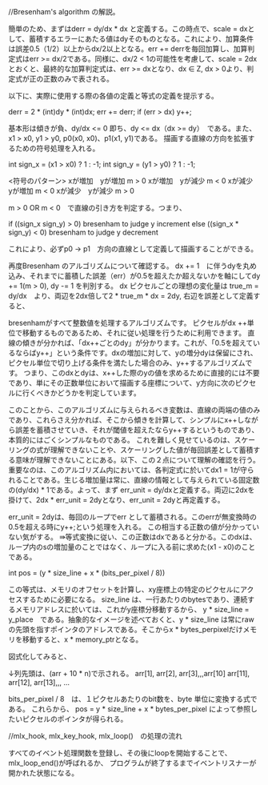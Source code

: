 
//Bresenham's algorithm の解説。

簡単のため、まずはderr = dy/dx * dx と定義する。この時点で、scale = dxとして、蓄積するエラーにあたる値はdyそのものとなる。これにより、加算条件は誤差0.5（1/2）以上からdx/2以上となる。err += derrを毎回加算し、加算判定式はerr >= dx/2である。同様に、dx/2 < 1の可能性を考慮して、scale = 2dxとおくと、最終的な加算判定式は、err >= dxとなり、dx ∈ Z, dx > 0より、判定式が正の正数のみで表される。

以下に、実際に使用する際の各値の定義と等式の定義を提示する。

derr = 2 * (int)dy * (int)dx;
err += derr;
if (err > dx)
	y++;

基本形は傾きが負、dy/dx <= 0 即ち、dy <= dx（dx >= dy）　である。また、x1 > x0, y1 > y0,
p0(x0, x0)、p1(x1, y1)である。
描画する直線の方向を拡張するための符号処理を入れる。

int sign_x = (x1 > x0) ? 1 : -1;
int sign_y = (y1 > y0) ? 1 : -1;

<符号のパターン>
xが増加　yが増加 m > 0
xが増加　yが減少 m < 0
xが減少　yが増加 m < 0
xが減少　yが減少 m > 0

m > 0 OR m < 0　で直線の引き方を判定する。つまり、

if ((sign_x sign_y) > 0)
	bresenham to judge y increment
else ((sign_x * sign_y) < 0)
	bresenham to judge y decrement

これにより、必ずp0 -> p1　方向の直線として定義して描画することができる。

再度Bresenham のアルゴリズムについて確認する。
dx += 1　に伴うdyを丸め込み、それまでに蓄積した誤差（err）が0.5を超えたか超えないかを軸にしてdy += 1(m > 0), dy -= 1
を判別する。
dx ピクセルごとの理想の変化量は true_m = dy/dx　より、両辺を2dx倍して2 * true_m * dx = 2dy, 右辺を誤差として定義すると、

bresenhamがすべて整数値を処理するアルゴリズムです。
ピクセルがdx ++単位で移動するものであるため、それに従い処理を行うために利用できます。
直線の傾きが分かれば、「dx++ごとのdy」が分かります。これが、「0.5を超えているならばy++」という条件です。dxの増加に対して、yの増分dyは保留にされ、ピクセル単位で切り上げる条件を満たした場合のみ、y++するアルゴリズムです。
つまり、このdxとdyは、x++した際のyの値を求めるために直接的には不要であり、単にその正数単位において描画する座標について、y方向に次のピクセルに行くべきかどうかを判定しています。

このことから、このアルゴリズムに与えられるべき変数は、直線の両端の値のみであり、これらさえ分かれば、そこから傾きを計算して、シンプルにx++しながら誤差を蓄積させていき、それが閾値を超えたならy++するというものであり、本質的にはごくシンプルなものである。
これを難しく見せているのは、スケーリングの式が理解できないことや、スケーリングした値が毎回誤差として蓄積する意味が理解できないことにある。以下、この２点について理解の確認を行う。
重要なのは、このアルゴリズム内においては、各判定式に於いてdx1 = 1が守られることである。生じる増加量は常に、直線の情報として与えられている固定数の(dy/dx) * 1である。よって、まず err_unit = dy/dxと定義する。両辺に2dxを掛けて、2dx * err_unit = 2dyとなり、err_unit = 2dyと再定義する。

err_unit = 2dyは、毎回のループでerr として蓄積される。このerrが無変換時の0.5を超える時にy++;という処理を入れる。
この相当する正数の値が分かっていない気がする。
⇛等式変換に従い、この正数はdxであると分かる。このdxは、ループ内のsの増加量のことではなく、ループに入る前に求めた(x1 - x0)のことである。





int pos = (y * size_line + x * (bits_per_pixel / 8))

この等式は、メモリのオフセットを計算し、xy座標上の特定のピクセルにアクセスするために必要になる。
size_line は、一行あたりのbytesであり、連続するメモリアドレスに於いては、これがy座標分移動するから、
y * size_line = y_place　である。抽象的なイメージを述べておくと、y * size_line は常にrawの先頭を指すポインタのアドレスである。そこからx * bytes_perpixelだけメモリを移動すると、x * memory_ptrとなる。

図式化してみると、

↓列先頭は、(arr + 10 * n)で示される。
arr[1], arr[2], arr[3],,,arr[10]
arr[11], arr[12], arr[13],,,
...

bits_per_pixel / 8　は、１ピクセルあたりのbit数を、byte 単位に変換する式である。
これらから、
pos = y * size_line + x * bytes_per_pixel
によって参照したいピクセルのポインタが得られる。


//mlx_hook, mlx_key_hook, mlx_loop()　の処理の流れ

すべてのイベント処理関数を登録し、その後にloopを開始することで、mlx_loop_end()が呼ばれるか、
プログラムが終了するまでイベントリスナーが開かれた状態になる。